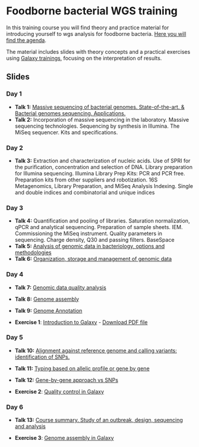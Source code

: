 # Foodborne bacterial WGS training

In this training course you will find theory and practice material for introducing yourself to wgs analysis for foodborne bacteria. [Here you will find the agenda](slides/Programa_CNA_wgs_20221011_v2.docx.pdf).

The material includes slides with theory concepts and a practical exercises using [Galaxy trainings](https://usegalaxy.eu/training-material/), focusing on the interpretation of results.

## Slides
### Day 1
- **Talk 1:** [Massive sequencing of bacterial genomes. State-of-the-art. & Bacterial genomes sequencing. Applications.](slides/20221103_curso_CNA_SeqGenBac_session1_EstadoActual-Aplicaciones_ICuesta.pdf)
- **Talk 2:** Incorporation of massive sequencing in the laboratory. Massive sequencing technologies. Sequencing by synthesis in Illumina. The MiSeq sequencer. Kits and specifications.

### Day 2
- **Talk 3:** Extraction and characterization of nucleic acids. Use of SPRI for the purification, concentration and selection of DNA. Library preparation for Illumina sequencing. Illumina Library Prep Kits: PCR and PCR free. Preparation kits from other suppliers and robotization. 16S Metagenomics, Library Preparation, and MiSeq Analysis Indexing. Single and double indices and combinatorial and unique indices

### Day 3
- **Talk 4:** Quantification and pooling of libraries. Saturation normalization, qPCR and analytical sequencing. Preparation of sample sheets. IEM. Commissioning the MiSeq instrument. Quality parameters in sequencing. Charge density, Q30 and passing filters. BaseSpace
- **Talk 5:** [Analysis of genomic data in bacteriology, options and methodologies](slides/20221107_curso_CNA_SeqGenBac_session2_Analisis-Metodologias_ICuesta.pdf)
- **Talk 6:** [Organization, storage and management of genomic data](slides/curso_cna_bact_organizacion_computo_genomica.pdf)

### Day 4
- **Talk 7:** [Genomic data quality analysis](slides/curso_cna_quality_assesment.pdf)
- **Talk 8:** [Genome assembly](slides/20221108_curso_CNA_SeqGenBac_session3.1_assembly_ICuesta.pdf)
- **Talk 9:** [Genome Annotation](slides/20221108_curso_CNA_SeqGenBac_session3.2_annotation_ICuesta.pdf)

- **Exercise 1**: [Introduction to Galaxy](./exercises/introduction_galaxy.md) - [Download PDF file](./exercises/introduction_galaxy.pdf)

### Day 5
- **Talk 10:** [Alignment against reference genome and calling variants: identification of SNPs.](slides/)
- **Talk 11:** [Typing based on allelic profile or gene by gene](slides/)
- **Talk 12:** [Gene-by-gene approach vs SNPs](slides/)

- **Exercise 2**: [Quality control in Galaxy](https://usegalaxy.eu/training-material/topics/sequence-analysis/tutorials/quality-control/tutorial.html)

### Day 6
- **Talk 13:** [Course summary. Study of an outbreak, design, sequencing and analysis](slides/)

- **Exercise 3**: [Genome assembly in Galaxy](https://usegalaxy.eu/training-material/topics/assembly/tutorials/unicycler-assembly/tutorial.html)
